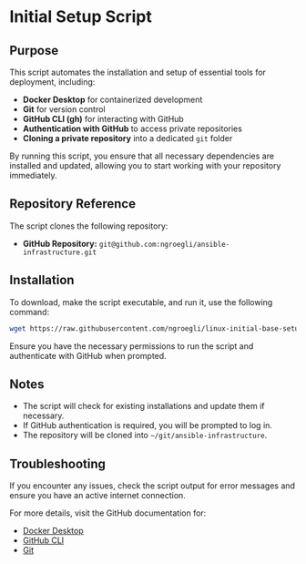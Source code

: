 # Initial Setup Script

## Purpose
This script automates the installation and setup of essential tools for deployment, including:

- **Docker Desktop** for containerized development
- **Git** for version control
- **GitHub CLI (gh)** for interacting with GitHub
- **Authentication with GitHub** to access private repositories
- **Cloning a private repository** into a dedicated `git` folder

By running this script, you ensure that all necessary dependencies are installed and updated, allowing you to start working with your repository immediately.

## Repository Reference
The script clones the following repository:

- **GitHub Repository:** `git@github.com:ngroegli/ansible-infrastructure.git`

## Installation
To download, make the script executable, and run it, use the following command:

```bash
wget https://raw.githubusercontent.com/ngroegli/linux-initial-base-setup/refs/heads/main/initial_setup.sh -O initial_setup.sh && chmod +x initial_setup.sh && sudo ./initial_setup.sh
```

Ensure you have the necessary permissions to run the script and authenticate with GitHub when prompted.

## Notes
- The script will check for existing installations and update them if necessary.
- If GitHub authentication is required, you will be prompted to log in.
- The repository will be cloned into `~/git/ansible-infrastructure`.

## Troubleshooting
If you encounter any issues, check the script output for error messages and ensure you have an active internet connection.

For more details, visit the GitHub documentation for:
- [Docker Desktop](https://docs.docker.com/desktop/)
- [GitHub CLI](https://cli.github.com/)
- [Git](https://git-scm.com/doc)

